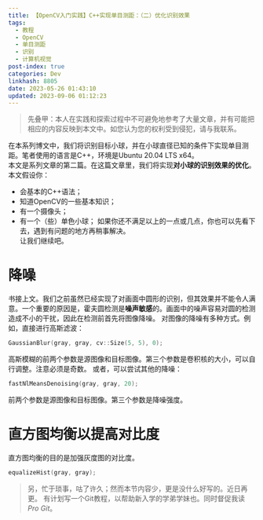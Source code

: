 ```yaml
---
title: 【OpenCV入门实践】C++实现单目测距：（二）优化识别效果
tags:
  - 教程
  - OpenCV
  - 单目测距
  - 识别
  - 计算机视觉
post-index: true
categories: Dev
linkhash: 8805
date: 2023-05-26 01:43:10
updated: 2023-09-06 01:12:23
---
```


 > 先叠甲：本人在实践和探索过程中不可避免地参考了大量文章，并有可能把相应的内容反映到本文中。如您认为您的权利受到侵犯，请与我联系。

在本系列博文中，我们将识别目标小球，并在小球直径已知的条件下实现单目测距。笔者使用的语言是C++，环境是Ubuntu 20.04 LTS x64。  
本文是系列文章的第二篇。在这篇文章里，我们将实现**对小球的识别效果的优化**。  
本文假设你：
 - 会基本的C++语法；
 - 知道OpenCV的一些基本知识；
 - 有一个摄像头；
 - 有一个（些）单色小球；
如果你还不满足以上的一点或几点，你也可以先看下去，遇到有问题的地方再稍事解决。  
让我们继续吧。  

# 降噪

书接上文。我们之前虽然已经实现了对画面中圆形的识别，但其效果并不能令人满意。一个重要的原因是，霍夫圆检测是**噪声敏感**的。画面中的噪声容易对圆的检测造成不小的干扰，因此在检测前首先将图像降噪。
对图像的降噪有多种方式。例如，直接进行高斯滤波：
```cpp
GaussianBlur(gray, gray, cv::Size(5, 5), 0);
```
高斯模糊的前两个参数是源图像和目标图像。第三个参数是卷积核的大小，可以自行调整。注意必须是奇数。
或者，可以尝试其他的降噪：
```cpp
fastNlMeansDenoising(gray, gray, 20);
```
前两个参数是源图像和目标图像。第三个参数是降噪强度。

# 直方图均衡以提高对比度

直方图均衡的目的是加强灰度图的对比度。

```cpp
equalizeHist(gray, gray);
```

> 另，忙于琐事，咕了许久；然而本节内容少，更是没什么好写的。近日再更。
> 有计划写一个Git教程，以帮助新入学的学弟学妹也。同时督促我读*Pro Git*。